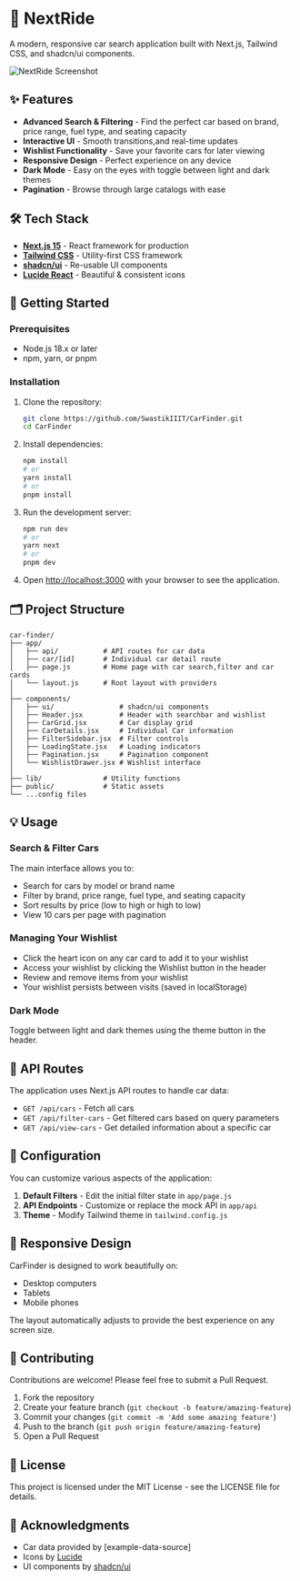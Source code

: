 # 🚗 NextRide

A modern, responsive car search application built with Next.js, Tailwind CSS, and shadcn/ui components.

![NextRide Screenshot](https://github.com/user-attachments/assets/98bb7750-5d7e-4265-8ab6-9fcc1ec6ec57)


## ✨ Features

- **Advanced Search & Filtering** - Find the perfect car based on brand, price range, fuel type, and seating capacity
- **Interactive UI** - Smooth transitions,and real-time updates
- **Wishlist Functionality** - Save your favorite cars for later viewing
- **Responsive Design** - Perfect experience on any device
- **Dark Mode** - Easy on the eyes with toggle between light and dark themes
- **Pagination** - Browse through large catalogs with ease

## 🛠️ Tech Stack

- **[Next.js 15](https://nextjs.org/)** - React framework for production
- **[Tailwind CSS](https://tailwindcss.com/)** - Utility-first CSS framework
- **[shadcn/ui](https://ui.shadcn.com/)** - Re-usable UI components
- **[Lucide React](https://lucide.dev/)** - Beautiful & consistent icons

## 🚀 Getting Started

### Prerequisites

- Node.js 18.x or later
- npm, yarn, or pnpm

### Installation

1. Clone the repository:
   ```bash
   git clone https://github.com/SwastikIIIT/CarFinder.git
   cd CarFinder
   ```

2. Install dependencies:
   ```bash
   npm install
   # or
   yarn install
   # or
   pnpm install
   ```

3. Run the development server:
   ```bash
   npm run dev
   # or
   yarn next
   # or
   pnpm dev
   ```

4. Open [http://localhost:3000](http://localhost:3000) with your browser to see the application.

## 🗂️ Project Structure

```
car-finder/
├── app/
│   ├── api/           # API routes for car data
│   ├── car/[id]       # Individual car detail route
│   ├── page.js        # Home page with car search,filter and car cards
│   └── layout.js      # Root layout with providers
│
├── components/
│   ├── ui/                # shadcn/ui components
│   ├── Header.jsx         # Header with searchbar and wishlist
│   ├── CarGrid.jsx        # Car display grid
│   ├── CarDetails.jsx     # Individual Car information
│   ├── FilterSidebar.jsx  # Filter controls
│   ├── LoadingState.jsx   # Loading indicators
│   ├── Pagination.jsx     # Pagination component
│   └── WishlistDrawer.jsx # Wishlist interface
│
├── lib/               # Utility functions
├── public/            # Static assets
└── ...config files
```

## 💡 Usage

### Search & Filter Cars

The main interface allows you to:
- Search for cars by model or brand name
- Filter by brand, price range, fuel type, and seating capacity
- Sort results by price (low to high or high to low)
- View 10 cars per page with pagination

### Managing Your Wishlist

- Click the heart icon on any car card to add it to your wishlist
- Access your wishlist by clicking the Wishlist button in the header
- Review and remove items from your wishlist
- Your wishlist persists between visits (saved in localStorage)

### Dark Mode

Toggle between light and dark themes using the theme button in the header.

## 🧩 API Routes

The application uses Next.js API routes to handle car data:

- `GET /api/cars` - Fetch all cars
- `GET /api/filter-cars` - Get filtered cars based on query parameters
- `GET /api/view-cars` - Get detailed information about a specific car

## 🔧 Configuration

You can customize various aspects of the application:

1. **Default Filters** - Edit the initial filter state in `app/page.js`
2. **API Endpoints** - Customize or replace the mock API in `app/api`
3. **Theme** - Modify Tailwind theme in `tailwind.config.js`

## 📱 Responsive Design

CarFinder is designed to work beautifully on:
- Desktop computers
- Tablets
- Mobile phones

The layout automatically adjusts to provide the best experience on any screen size.

## 🤝 Contributing

Contributions are welcome! Please feel free to submit a Pull Request.

1. Fork the repository
2. Create your feature branch (`git checkout -b feature/amazing-feature`)
3. Commit your changes (`git commit -m 'Add some amazing feature'`)
4. Push to the branch (`git push origin feature/amazing-feature`)
5. Open a Pull Request

## 📄 License

This project is licensed under the MIT License - see the LICENSE file for details.

## 🙏 Acknowledgments

- Car data provided by [example-data-source]
- Icons by [Lucide](https://lucide.dev/)
- UI components by [shadcn/ui](https://ui.shadcn.com/)
